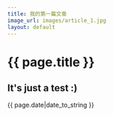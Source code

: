 ```yaml
---
title: 我的第一篇文章
image_url: images/article_1.jpg
layout: default
---
```


# {{ page.title }}

## It's just a test :)

{{ page.date|date_to_string }}